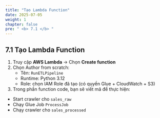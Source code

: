 ```yaml
---
title: "Tạo Lambda Function"
date: 2025-07-05
weight: 1
chapter: false
pre: " <b> 7.1 </b> "
---
```


## 7.1 Tạo Lambda Function

1. Truy cập **AWS Lambda** → Chọn **Create function**
2. Chọn Author from scratch:
   - Tên: `RunETLPipeline`
   - Runtime: Python 3.12
   - Role: chọn IAM Role đã tạo (có quyền Glue + CloudWatch + S3)
3. Trong phần function code, bạn sẽ viết mã để thực hiện:

- Start crawler cho `sales_raw`
- Chạy Glue Job `ProcessJob`
- Chạy crawler cho `sales_processed`
